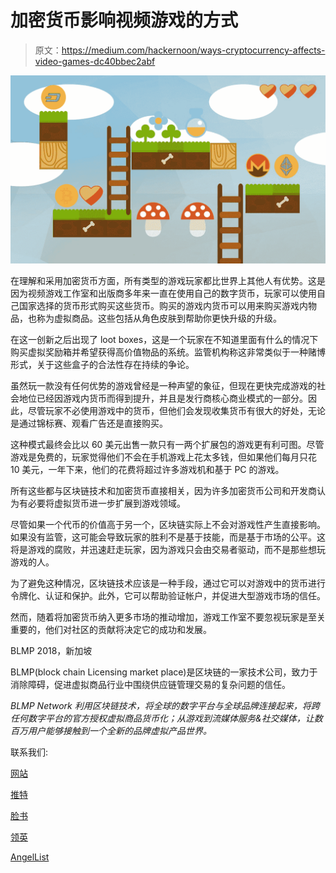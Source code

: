 # 加密货币影响视频游戏的方式

> 原文：<https://medium.com/hackernoon/ways-cryptocurrency-affects-video-games-dc40bbec2abf>

![](img/99a96131b963a1b2af844465e34f5603.png)

在理解和采用加密货币方面，所有类型的游戏玩家都比世界上其他人有优势。这是因为视频游戏工作室和出版商多年来一直在使用自己的数字货币，玩家可以使用自己国家选择的货币形式购买这些货币。购买的游戏内货币可以用来购买游戏内物品，也称为虚拟商品。这些包括从角色皮肤到帮助你更快升级的升级。

在这一创新之后出现了 loot boxes，这是一个玩家在不知道里面有什么的情况下购买虚拟奖励箱并希望获得高价值物品的系统。监管机构称这非常类似于一种赌博形式，关于这些盒子的合法性存在持续的争论。

虽然玩一款没有任何优势的游戏曾经是一种声望的象征，但现在更快完成游戏的社会地位已经因游戏内货币而得到提升，并且是发行商核心商业模式的一部分。因此，尽管玩家不必使用游戏中的货币，但他们会发现收集货币有很大的好处，无论是通过锦标赛、观看广告还是直接购买。

这种模式最终会比以 60 美元出售一款只有一两个扩展包的游戏更有利可图。尽管游戏是免费的，玩家觉得他们不会在手机游戏上花太多钱，但如果他们每月只花 10 美元，一年下来，他们的花费将超过许多游戏机和基于 PC 的游戏。

所有这些都与区块链技术和加密货币直接相关，因为许多加密货币公司和开发商认为有必要将虚拟货币进一步扩展到游戏领域。

尽管如果一个代币的价值高于另一个，区块链实际上不会对游戏性产生直接影响。如果没有监管，这可能会导致玩家的胜利不是基于技能，而是基于市场的公平。这将是游戏的腐败，并迅速赶走玩家，因为游戏只会由交易者驱动，而不是那些想玩游戏的人。

为了避免这种情况，区块链技术应该是一种手段，通过它可以对游戏中的货币进行令牌化、认证和保护。此外，它可以帮助验证帐户，并促进大型游戏市场的信任。

然而，随着将加密货币纳入更多市场的推动增加，游戏工作室不要忽视玩家是至关重要的，他们对社区的贡献将决定它的成功和发展。

BLMP 2018，新加坡

BLMP(block chain Licensing market place)是区块链的一家技术公司，致力于消除障碍，促进虚拟商品行业中围绕供应链管理交易的复杂问题的信任。

*BLMP Network 利用区块链技术，将全球的数字平台与全球品牌连接起来，将跨任何数字平台的官方授权虚拟商品货币化；从游戏到流媒体服务&社交媒体，让数百万用户能够接触到一个全新的品牌虚拟产品世界。*

联系我们:

[网站](https://www.blmp.network/)

[推特](https://twitter.com/BLMPNetwork)

[脸书](https://www.facebook.com/BlmpNetwork)

[领英](https://www.linkedin.com/company/blmp/)

[AngelList](https://angel.co/blmp-network)